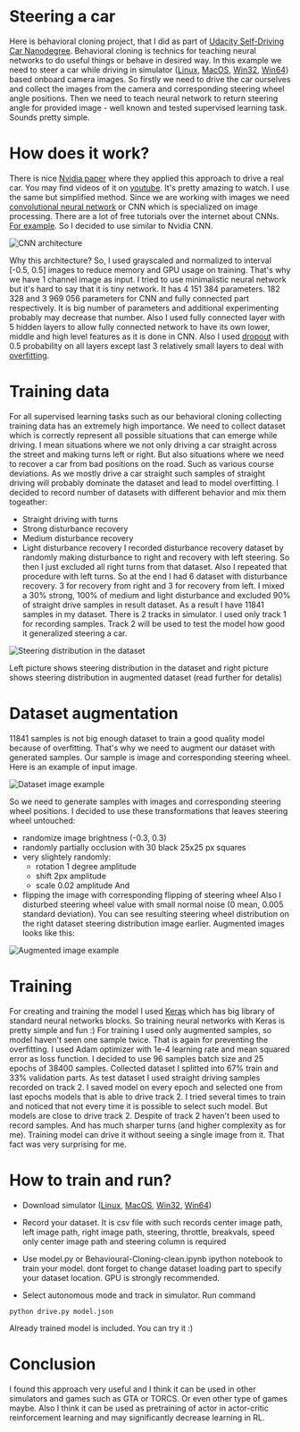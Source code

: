 # Steering a car

Here is behavioral cloning project, that I did as part of [Udacity Self-Driving Car Nanodegree](https://www.udacity.com/drive).
Behavioral cloning is technics for teaching neural networks to do useful things or behave in desired way.
In this example we need to steer a car while driving in simulator 
([Linux](https://d17h27t6h515a5.cloudfront.net/topher/2016/November/5831f0f7_simulator-linux/simulator-linux.zip),
[MacOS](https://d17h27t6h515a5.cloudfront.net/topher/2016/November/5831f290_simulator-macos/simulator-macos.zip),
[Win32](https://d17h27t6h515a5.cloudfront.net/topher/2016/November/5831f4b6_simulator-windows-32/simulator-windows-32.zip),
[Win64](https://d17h27t6h515a5.cloudfront.net/topher/2016/November/5831f3a4_simulator-windows-64/simulator-windows-64.zip))
based onboard camera images. So firstly we need to drive the car ourselves and collect the images from the camera and
corresponding steering wheel angle positions. Then we need to teach neural network to return steering angle for provided
image - well known and tested supervised learning task. Sounds pretty simple.

# How does it work?

There is nice [Nvidia paper](http://images.nvidia.com/content/tegra/automotive/images/2016/solutions/pdf/end-to-end-dl-using-px.pdf)
where they applied this approach to drive a real car. You may find videos of it on [youtube](https://www.youtube.com/results?search_query=nvidia+bb8). It's pretty amazing to watch.
I use the same but simplified method. Since we are working with images we need
[convolutional neural network](https://en.wikipedia.org/wiki/Convolutional_neural_network) or CNN which is specialized on image processing.
There are a lot of free tutorials over the internet about CNNs. [For example](https://www.udacity.com/course/deep-learning--ud730).
So I decided to use similar to Nvidia CNN.

![CNN architecture](https://github.com/parilo/steering-a-car-behavioral-cloning/blob/master/Proj3-CNN.png "CNN architecture")

Why this architecture? So, I used grayscaled and normalized to interval [-0.5, 0.5] images to reduce memory and GPU usage on training. That's why we have 1 channel image as input.
I tried to use minimalistic neural network but it's hard to say that it is tiny network. It has 4 151 384 parameters. 182 328 and 3 969 056 parameters
for CNN and fully connected part respectively. It is big number of parameters and additional experimenting probably may decrease that number. Also I
used fully connected layer with 5 hidden layers to allow fully connected network to have its own lower, middle and high level features as it is
done in CNN. Also I used [dropout](https://en.wikipedia.org/wiki/Convolutional_neural_network#Dropout) with 0.5 probability on all layers except last 3 
relatively small layers to deal with [overfitting](https://en.wikipedia.org/wiki/Overfitting).

# Training data

For all supervised learning tasks such as our behavioral cloning collecting training data has an extremely high importance. We need to collect dataset which
is correctly represent all possible situations that can emerge while driving. I mean situations where we not only driving a car straight across the street and
making turns left or right. But also situations where we need to recover a car from bad positions on the road. Such as various course deviations. As we mostly
drive a car straight such samples of straight driving will probably dominate the dataset and lead to model overfitting. I decided to record number of datasets with
different behavior and mix them togeather:
- Straight driving with turns
- Strong disturbance recovery
- Medium disturbance recovery
- Light disturbance recovery
I recorded disturbance recovery dataset by randomly making disturbance to right and recovery with left steering. So then I just excluded all right turns from that dataset.
Also I repeated that procedure with left turns. So at the end I had 6 dataset with disturbance recovery. 3 for recovery from right and 3 for recovery from left.
I mixed a 30% strong, 100% of medium and light disturbance and excluded 90% of straight drive samples in result dataset. As a result I have 11841 samples in my dataset.
There is 2 tracks in simulator. I used only track 1 for recording samples. Track 2 will be used to test the model how good it generalized steering a car.

![Steering distribution in the dataset](https://github.com/parilo/steering-a-car-behavioral-cloning/blob/master/dataset-steering-distribution.png "Steering distribution in the dataset")

Left picture shows steering distribution in the dataset and right picture shows steering distribution in augmented dataset (read further for detalis)

# Dataset augmentation

11841 samples is not big enough dataset to train a good quality model because of overfitting. That's why we need to augment our dataset with generated samples. Our sample is image and corresponding steering wheel.
Here is an example of input image.

![Dataset image example](https://github.com/parilo/steering-a-car-behavioral-cloning/blob/master/dataset-image-example.png "Dataset image example")

So we need to generate samples with images and corresponding steering wheel positions. I decided to use these transformations that leaves steering wheel untouched:
- randomize image brightness (-0.3, 0.3)
- randomly partially occlusion with 30 black 25x25 px squares
- very slightely randomly:
    - rotation 1 degree amplitude
    - shift 2px amplitude
    - scale 0.02 amplitude
And
- flipping the image with corresponding flipping of steering wheel
Also I disturbed steering wheel value with small normal noise (0 mean, 0.005 standard deviation). You can see resulting steering wheel distribution on the right dataset steering distribution image earlier.
Augmented images looks like this:

![Augmented image example](https://github.com/parilo/steering-a-car-behavioral-cloning/blob/master/augmented-image-example.png "Augmented image example")

# Training

For creating and training the model I used [Keras](https://keras.io/) which has big library of standard neural networks blocks. So training neural networks with Keras is pretty simple and fun :)
For training I used only augmented samples, so model haven't seen one sample twice. That is again for preventing the overfitting. I used Adam optimizer with 1e-4 learning rate and mean squared error as loss function.
I decided to use 96 samples batch size and 25 epochs of 38400 samples. Collected dataset I splitted into 67% train and 33% validation parts. As test dataset I used straight driving samples recorded on track 2.
I saved model on every epoch and selected one from last epochs models that is able to drive track 2. I tried several times to train and noticed that not every time it is possible to select such model. But models are close to drive track 2.
Despite of track 2 haven't been used to record samples. And has much sharper turns (and higher complexity as for me). Training model can drive it without seeing a single image from it. That fact was very surprising for me.

# How to train and run?

- Download simulator ([Linux](https://d17h27t6h515a5.cloudfront.net/topher/2016/November/5831f0f7_simulator-linux/simulator-linux.zip),
[MacOS](https://d17h27t6h515a5.cloudfront.net/topher/2016/November/5831f290_simulator-macos/simulator-macos.zip),
[Win32](https://d17h27t6h515a5.cloudfront.net/topher/2016/November/5831f4b6_simulator-windows-32/simulator-windows-32.zip),
[Win64](https://d17h27t6h515a5.cloudfront.net/topher/2016/November/5831f3a4_simulator-windows-64/simulator-windows-64.zip))

- Record your dataset. It is csv file with such records
    center image path, left image path, right image path, steering, throttle, breakvals, speed
    only center image path and steering column is required

- Use model.py or Behavioural-Cloning-clean.ipynb ipython notebook to train your model.
    dont forget to change dataset loading part to specify your dataset location.
    GPU is strongly recommended.

- Select autonomous mode and track in simulator. Run command
```
python drive.py model.json
```
Already trained model is included. You can try it :)

# Conclusion

I found this approach very useful and I think it can be used in other simulators and games such as GTA or TORCS. Or even other type of games maybe.
Also I think it can be used as pretraining of actor in actor-critic reinforcement learning and may significantly decrease
learning in RL.
